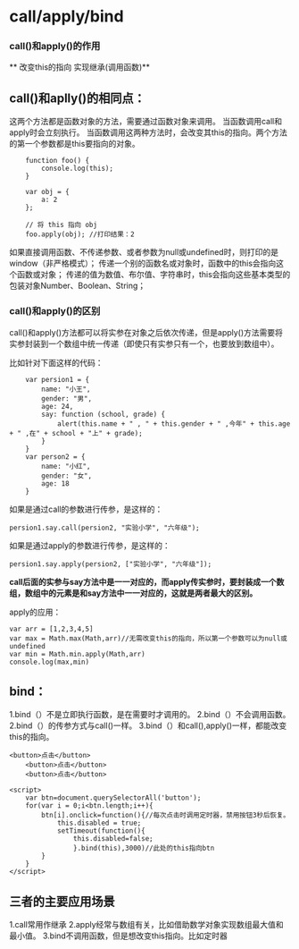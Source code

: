 # call/apply/bind

### call()和apply()的作用

** 改变this的指向
实现继承(调用函数)**

## call()和aplly()的相同点：

这两个方法都是函数对象的方法，需要通过函数对象来调用。
当函数调用call和apply时会立刻执行。
当函数调用这两种方法时，会改变其this的指向。两个方法的第一个参数都是this要指向的对象。

```
    function foo() {
        console.log(this);
    }

    var obj = {
        a: 2
    };

    // 将 this 指向 obj
    foo.apply(obj); //打印结果：2 
```
如果直接调用函数、不传递参数、或者参数为null或undefined时，则打印的是window（非严格模式）；
传递一个别的函数名或对象时，函数中的this会指向这个函数或对象；
传递的值为数值、布尔值、字符串时，this会指向这些基本类型的包装对象Number、Boolean、String；



### call()和apply()的区别
call()和apply()方法都可以将实参在对象之后依次传递，但是apply()方法需要将实参封装到一个数组中统一传递（即使只有实参只有一个，也要放到数组中）。

比如针对下面这样的代码：
```
    var persion1 = {
        name: "小王",
        gender: "男",
        age: 24,
        say: function (school, grade) {
            alert(this.name + " , " + this.gender + " ,今年" + this.age + " ,在" + school + "上" + grade);
        }
    }
    var person2 = {
        name: "小红",
        gender: "女",
        age: 18
    }
  ```

如果是通过call的参数进行传参，是这样的：

	persion1.say.call(persion2, "实验小学", "六年级");
如果是通过apply的参数进行传参，是这样的：

	persion1.say.apply(persion2, ["实验小学", "六年级"]);

**call后面的实参与say方法中是一一对应的，而apply传实参时，要封装成一个数组，数组中的元素是和say方法中一一对应的，这就是两者最大的区别。**


apply的应用：
```
var arr = [1,2,3,4,5]
var max = Math.max(Math,arr)//无需改变this的指向，所以第一个参数可以为null或undefined
var min = Math.min.apply(Math,arr)
console.log(max,min)
```

## bind：

1.bind（）不是立即执行函数，是在需要时才调用的。
2.bind（）不会调用函数。
2.bind（）的传参方式与call()一样。
3.bind（）和call(),apply()一样，都能改变this的指向。

```
<button>点击</button>
    <button>点击</button>
    <button>点击</button>

<script>
    var btn=document.querySelectorAll('button');
    for(var i = 0;i<btn.length;i++){
        btn[i].onclick=function(){//每次点击时调用定时器，禁用按钮3秒后恢复。
            this.disabled = true;
            setTimeout(function(){
                this.disabled=false;
                }.bind(this),3000)//此处的this指向btn
        }
    }
</script>
```


## 三者的主要应用场景

1.call常用作继承
2.apply经常与数组有关，比如借助数学对象实现数组最大值和最小值。
3.bind不调用函数，但是想改变this指向。比如定时器

